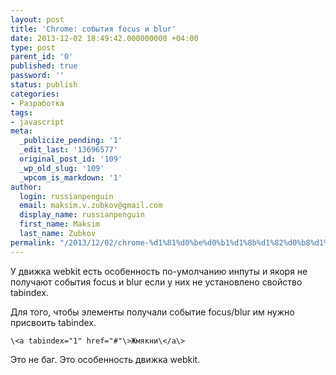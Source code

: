 ```yaml
---
layout: post
title: 'Chrome: события focus и blur'
date: 2013-12-02 18:49:42.000000000 +04:00
type: post
parent_id: '0'
published: true
password: ''
status: publish
categories:
- Разработка
tags:
- javascript
meta:
  _publicize_pending: '1'
  _edit_last: '13696577'
  original_post_id: '109'
  _wp_old_slug: '109'
  _wpcom_is_markdown: '1'
author:
  login: russianpenguin
  email: maksim.v.zubkov@gmail.com
  display_name: russianpenguin
  first_name: Maksim
  last_name: Zubkov
permalink: "/2013/12/02/chrome-%d1%81%d0%be%d0%b1%d1%8b%d1%82%d0%b8%d1%8f-focus-%d0%b8-blur/"
---
```

У движка webkit есть особенность по-умолчанию инпуты и якоря не получают события focus и blur если у них не установлено свойство tabindex.

Для того, чтобы элементы получали событие focus/blur им нужно присвоить tabindex.

```html; gutter: true; first-line: 1; highlight: []
\<a tabindex="1" href="#"\>Жмякни\</a\>
```

Это не баг. Это особенность движка webkit.

